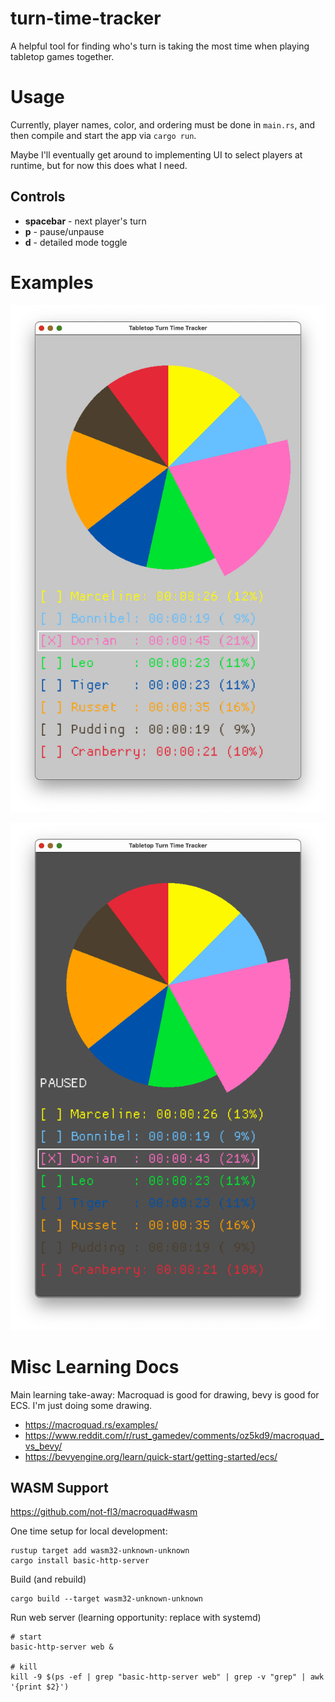 # turn-time-tracker

A helpful tool for finding who's turn is taking the most time when playing tabletop games together.

# Usage

Currently, player names, color, and ordering must be done in `main.rs`, and then compile and start the app via `cargo run`.

Maybe I'll eventually get around to implementing UI to select players at runtime, but for now this does what I need.

## Controls

* **spacebar** - next player's turn
* **p** - pause/unpause
* **d** - detailed mode toggle

# Examples

![running](./readme-assets/app-running.png)

![paused](./readme-assets/app-paused.png)

# Misc Learning Docs

Main learning take-away: Macroquad is good for drawing, bevy is good for ECS. I'm just doing some drawing.

* https://macroquad.rs/examples/
* https://www.reddit.com/r/rust_gamedev/comments/oz5kd9/macroquad_vs_bevy/
* https://bevyengine.org/learn/quick-start/getting-started/ecs/

## WASM Support

https://github.com/not-fl3/macroquad#wasm

One time setup for local development:

```
rustup target add wasm32-unknown-unknown
cargo install basic-http-server
```

Build (and rebuild)

```
cargo build --target wasm32-unknown-unknown
```

Run web server (learning opportunity: replace with systemd)

```
# start
basic-http-server web &

# kill
kill -9 $(ps -ef | grep "basic-http-server web" | grep -v "grep" | awk '{print $2}')
```
